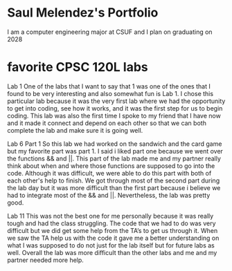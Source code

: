 
# Saul Melendez's Portfolio 

I am a computer engineering major at CSUF and I plan on graduating on 2028
# favorite CPSC 120L labs 
Lab 1
One of the labs that I want to say that 1 was one of the ones that I found to be very interesting and also somewhat fun is Lab 1. I chose this particular lab because it was the very first lab where we had the opportunity to get into coding, see how it works, and it was the first step for us to begin coding. This lab was also the first time I spoke to my friend that I have now and it made it connect and depend on each other so that we can both complete the lab and make sure it is going well. 

Lab 6 Part 1
So this lab we had worked on the sandwich and the card game but my favorite part was part 1. I said i liked part one because we went over the functions && and ||. This part of the lab made me and my partner really think about when and where those functions are supposed to go into the code. Although it was difficult, we were able to do this part with both of each other's help to finish. We got through most of the second part during the lab day but it was more difficult than the first part because i believe we had to integrate most of the && and ||. Nevertheless, the lab was pretty good. 

Lab 11
This was not the best one for me personally because it was really tough and had the class struggling. The code that we had to do was very difficult but we did get some help from the TA’s to get us through it. When we saw the TA help us with the code it gave me a better understanding on what I was supposed to do not just for the lab itself but for future labs as well. Overall the lab was more difficult than the other labs and me and my partner needed more help. 
